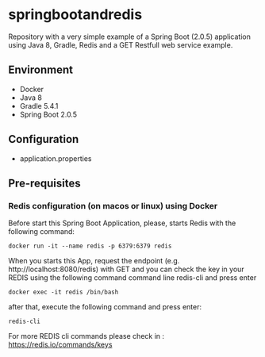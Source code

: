 # springbootandredis
Repository with a very simple example of a Spring Boot (2.0.5) application using Java 8, Gradle, Redis and a GET Restfull web service example.

## Environment
- Docker
- Java 8
- Gradle 5.4.1
- Spring Boot 2.0.5

## Configuration
- application.properties

## Pre-requisites
### Redis configuration (on macos or linux) using Docker
Before start this Spring Boot Application, please, starts Redis with the following command:
```
docker run -it --name redis -p 6379:6379 redis
```

When you starts this App, request the endpoint (e.g. http://localhost:8080/redis) with GET and you can check the key in your REDIS using the following command command line redis-cli and press enter
```
docker exec -it redis /bin/bash
```
after that, execute the following command and press enter:
```
redis-cli 
```
For more REDIS cli commands please check in : https://redis.io/commands/keys 